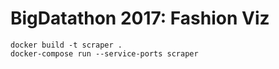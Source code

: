 # BigDatathon 2017: Fashion Viz

```
docker build -t scraper .
docker-compose run --service-ports scraper
```